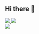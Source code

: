 ## Hi there 👋
<div> 
  <a href="https://www.linkedin.com/in/luankevinferreira" target="_blank">
    <img src="https://img.shields.io/badge/-LinkedIn-%230077B5?style=for-the-badge&logo=linkedin&logoColor=white" target="_blank">
  </a> 
  <a href="https://stackoverflow.com/users/4588977/luan-kevin-ferreira?tab=profile" target="_blank">
    <img src="https://img.shields.io/badge/Stack_Overflow-FE7A16?style=for-the-badge&logo=stack-overflow&logoColor=white" target="_blank">
  </a> 
</div>

<a href="https://github.com/luankevinferreira">
<img src="https://github-profile-trophy.vercel.app/?username=luankevinferreira&theme=onedark"/>
</a>
